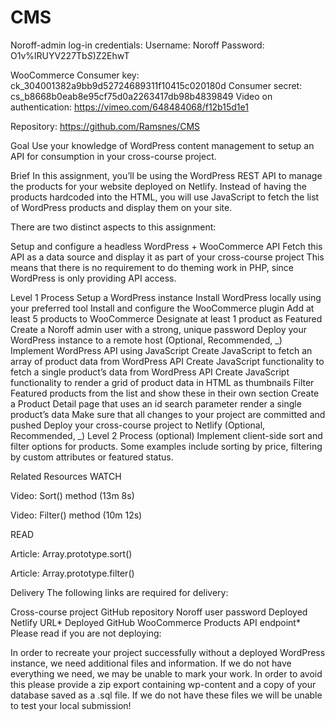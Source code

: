 # CMS

Noroff-admin log-in credentials:
Username: Noroff
Password: O1v%lRUYV227Tb$S$)Z2EhwT

WooCommerce
Consumer key: ck_304001382a9bb9d52724689311f10415c020180d
Consumer secret: cs_b8668b0eab8e95cf75d0a2263417db98b4839849
Video on authentication: https://vimeo.com/648484068/f12b15d1e1

Repository:
https://github.com/Ramsnes/CMS

Goal
Use your knowledge of WordPress content management to setup an API for consumption in your cross-course project.

Brief
In this assignment, you’ll be using the WordPress REST API to manage the products for your website deployed on Netlify. Instead of having the products hardcoded into the HTML, you will use JavaScript to fetch the list of WordPress products and display them on your site.

There are two distinct aspects to this assignment:

Setup and configure a headless WordPress + WooCommerce API
Fetch this API as a data source and display it as part of your cross-course project
This means that there is no requirement to do theming work in PHP, since WordPress is only providing API access.

Level 1 Process
Setup a WordPress instance
Install WordPress locally using your preferred tool
Install and configure the WooCommerce plugin
Add at least 5 products to WooCommerce
Designate at least 1 product as Featured
Create a Noroff admin user with a strong, unique password
Deploy your WordPress instance to a remote host (Optional, Recommended, _)
Implement WordPress API using JavaScript
Create JavaScript to fetch an array of product data from WordPress API
Create JavaScript functionality to fetch a single product’s data from WordPress API
Create JavaScript functionality to render a grid of product data in HTML as thumbnails
Filter Featured products from the list and show these in their own section
Create a Product Detail page that uses an id search parameter render a single product’s data
Make sure that all changes to your project are committed and pushed
Deploy your cross-course project to Netlify (Optional, Recommended, _)
Level 2 Process (optional)
Implement client-side sort and filter options for products. Some examples include sorting by price, filtering by custom attributes or featured status.

Related Resources
WATCH

Video: Sort() method (13m 8s)

Video: Filter() method (10m 12s)

READ

Article: Array.prototype.sort()

Article: Array.prototype.filter()

Delivery
The following links are required for delivery:

Cross-course project GitHub repository
Noroff user password
Deployed Netlify URL*
Deployed GitHub WooCommerce Products API endpoint*
Please read if you are not deploying:

In order to recreate your project successfully without a deployed WordPress instance, we need additional files and information. If we do not have everything we need, we may be unable to mark your work. In order to avoid this please provide a zip export containing wp-content and a copy of your database saved as a .sql file. If we do not have these files we will be unable to test your local submission!
